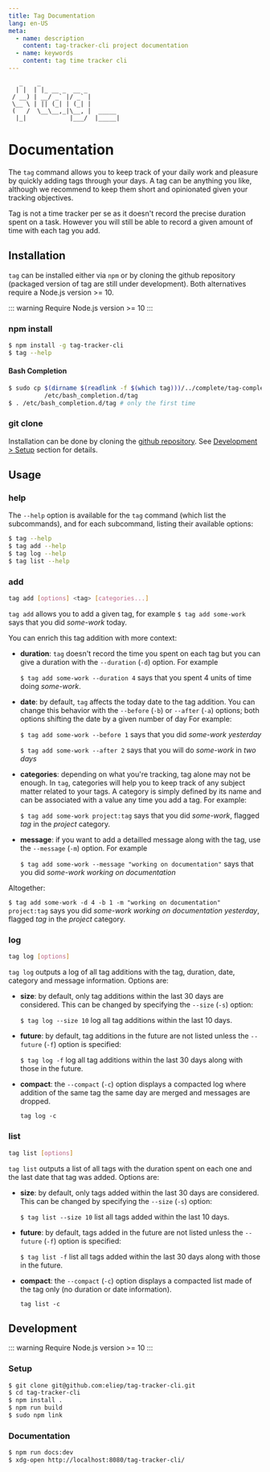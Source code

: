 ```yaml
---
title: Tag Documentation
lang: en-US
meta:
  - name: description
    content: tag-tracker-cli project documentation
  - name: keywords
    content: tag time tracker cli
---
```


```
   _    _
  | |  | |_ __ _  __ _
 / __) | __/ _` |/ _` |
 \__ \ | || (_| | (_| |
 (   /  \__\__,_|\__, |  _____
  |_|            |___/  |_____|

```

# Documentation
The `tag` command allows you to keep track of your daily work and pleasure by quickly adding tags
through your days. A tag can be anything you like, although we recommend to keep them short and 
opinionated given your tracking objectives.

Tag is not a time tracker per se as it doesn't record the precise duration
spent on a task. However you will still be able to record a given amount of time with each tag you add.


## Installation
`tag` can be installed either via `npm` or by cloning the github repository (packaged version of 
tag are still under development). Both alternatives require a Node.js version >= 10.

::: warning
Require Node.js version >= 10
::: 

### npm install

```bash
$ npm install -g tag-tracker-cli
$ tag --help
```

#### Bash Completion
```bash
$ sudo cp $(dirname $(readlink -f $(which tag)))/../complete/tag-completion.bash \
          /etc/bash_completion.d/tag
$ . /etc/bash_completion.d/tag # only the first time
```

### git clone
Installation can be done by cloning the [github repository](https://github.com/eliep/tag-tracker-cli). 
See [Development > Setup](#setup) section for details.

## Usage

### help
The `--help` option is available for the `tag` command (which list the subcommands), 
and for each subcommand, listing their available options:

```bash
$ tag --help
$ tag add --help
$ tag log --help
$ tag list --help
```

### add
```bash
tag add [options] <tag> [categories...]
```

`tag add` allows you to add a given tag, for example 
`$ tag add some-work` says that you did *some-work* today.

You can enrich this tag addition with more context: 
* **duration**: `tag` doesn't record the time you spent on each tag but you can give a duration
with the `--duration` (`-d`) option. For example 

   `$ tag add some-work --duration 4` says that you spent 4 units of time doing *some-work*.
   
* **date**: by default, `tag` affects the today date to the tag addition. You can change this behavior with
the `--before` (`-b`) or `--after` (`-a`) options; both options shifting the date by a given number of day
For example:

    `$ tag add some-work --before 1` says that you did *some-work* *yesterday*
    
    `$ tag add some-work --after 2` says that you will do *some-work* in *two days*

* **categories**: depending on what you're tracking, tag alone may not be enough. 
In `tag`, categories will help you to keep track of any subject matter related to your tags.
A category is simply defined by its name and can be associated with a value any time you add a tag. 
For example:

   `$ tag add some-work project:tag` says that you did *some-work*, flagged *tag* in the *project* 
   category.
 
* **message**: if you want to add a detailled message along with the tag, use the `--message` (`-m`)
option. For example 

   `$ tag add some-work --message "working on documentation"` says that you did *some-work* 
   *working on documentation*

Altogether:

`$ tag add some-work -d 4 -b 1 -m "working on documentation" project:tag` says you did *some-work*
*working on documentation* *yesterday*, flagged *tag* in the *project* category.


### log
```bash
tag log [options]
```

`tag log` outputs a log of all tag additions with the tag, duration, date, category and message 
information. Options are:

* **size**: by default, only tag additions within the last 30 days are considered. 
This can be changed by specifying the `--size` (`-s`) option:

   `$ tag log --size 10` log all tag additions within the last 10 days.
   
* **future**: by default, tag additions in the future are not listed unless the `--future` (`-f`) option
is specified:

    `$ tag log -f` log all tag additions within the last 30 days along with those in the future.
    
* **compact**: the `--compact` (`-c`) option displays a compacted log where addition of the same tag 
the same day are merged and messages are dropped.

   `tag log -c`

### list
```bash
tag list [options]
```

`tag list` outputs a list of all tags with the duration spent on each one and the last date that tag
was added. Options are: 

* **size**: by default, only tags added within the last 30 days are considered. 
This can be changed by specifying the `--size` (`-s`) option:

   `$ tag list --size 10` list all tags added within the last 10 days.
   
* **future**: by default, tags added in the future are not listed unless the `--future` (`-f`) option
is specified:

    `$ tag list -f` list all tags added within the last 30 days along with those in the future.
    
* **compact**: the `--compact` (`-c`) option displays a compacted list made of the tag only 
(no duration or date information).

   `tag list -c`

## Development

::: warning
Require Node.js version >= 10
:::

### Setup
```bash
$ git clone git@github.com:eliep/tag-tracker-cli.git
$ cd tag-tracker-cli
$ npm install .
$ npm run build
$ sudo npm link
```

### Documentation
```bash
$ npm run docs:dev
$ xdg-open http://localhost:8080/tag-tracker-cli/
```



